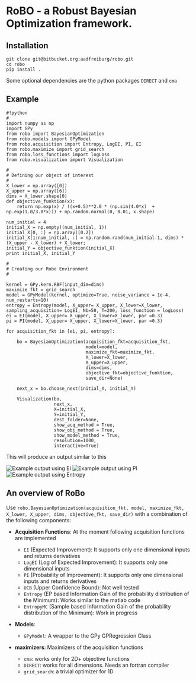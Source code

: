 RoBO - a Robust Bayesian Optimization framework.
================================================

Installation
------------

	   

```
git clone git@bitbucket.org:aadfreiburg/robo.git
cd robo
pip install .
```

Some optional dependencies are the python packages `DIRECT` and `cma`


Example 
-------


```
#!python
#
import numpy as np
import GPy
from robo import BayesianOptimization
from robo.models import GPyModel 
from robo.acquisition import Entropy, LogEI, PI, EI
from robo.maximize import grid_search
from robo.loss_functions import logLoss
from robo.visualization import Visualization

#
# Defining our object of interest
#
X_lower = np.array([0])
X_upper = np.array([6])
dims = X_lower.shape[0]
def objective_funktion(x):
    return np.exp(x) / ((x+0.5)**2.0 * (np.sin(4.0*x)  + np.exp(1.0/3.0*x))) + np.random.normal(0, 0.01, x.shape)

num_initial = 4
initial_X = np.empty((num_initial, 1))
initial_X[0, :] = np.array([0.2])
initial_X[1:num_initial, :] = np.random.rand(num_initial-1, dims) * (X_upper - X_lower) + X_lower;
initial_Y = objective_funktion(initial_X)
print initial_X, initial_Y

#
# Creating our Robo Environment
#

kernel = GPy.kern.RBF(input_dim=dims)
maximize_fkt = grid_search
model = GPyModel(kernel, optimize=True, noise_variance = 1e-4, num_restarts=10)
entropy = Entropy(model, X_upper= X_upper, X_lower=X_lower, sampling_acquisition= LogEI, Nb=50, T=200, loss_function = logLoss)
ei = EI(model, X_upper= X_upper, X_lower=X_lower, par =0.3)
pi = PI(model, X_upper= X_upper, X_lower=X_lower, par =0.3)

for acquisition_fkt in [ei, pi, entropy]:
    
    bo = BayesianOptimization(acquisition_fkt=acquisition_fkt, 
                              model=model, 
                              maximize_fkt=maximize_fkt, 
                              X_lower=X_lower, 
                              X_upper=X_upper, 
                              dims=dims, 
                              objective_fkt=objective_funktion, 
                              save_dir=None)
    
    next_x = bo.choose_next(initial_X, initial_Y)
    
    Visualization(bo, 
                  next_x, 
                  X=initial_X, 
                  Y=initial_Y, 
                  dest_folder=None, 
                  show_acq_method = True, 
                  show_obj_method = True, 
                  show_model_method = True, 
                  resolution=1000, 
                  interactive=True)

```
	
This will produce an output similar to this

![Example output using EI](https://bitbucket.org/aadfreiburg/robo/readme_example_ei.png)
![Example output using PI](https://bitbucket.org/aadfreiburg/robo/readme_example_pi.png)
![Example output using Entropy](https://bitbucket.org/aadfreiburg/robo/readme_example_entropy.png)



An overview of RoBo
-------------------

Use `robo.BayesianOptimization(acquisition_fkt, model, maximize_fkt, X_lower, X_upper, dims, objective_fkt, save_dir)` with a combination of the following components:

+ **Acquisition Functions**: At the moment following acquisition functions are implemented
  - `EI` (Expected Improvement): It supports only one dimensional inputs and returns derivatives
  - `LogEI` (Log of Expected Improvement): It supports only one dimensional inputs
  - `PI` (Probability of Improvement): It supports only one dimensional inputs and returns derivatives
  - `UCB` (Upper Confidence Bound): Not well tested
  - `Entropy` (EP based Information Gain of the probability distribution of the Minimum): Works similar to the matlab code 
  - `EntropyMC` (Sample based Information Gain of the probability distribution of the Minimum): Work in progress
 
+ **Models**: 
  - `GPyModel`: A wrapper to the GPy GPRegression Class

+ **maximizers**: Maximizers of the acquisition functions
  - `cma`: works only for 2D+ objective functions
  - `DIRECT`: works for all dimensions. Needs an fortran compiler
  - `grid_search`: a trivial optimizer for 1D
 